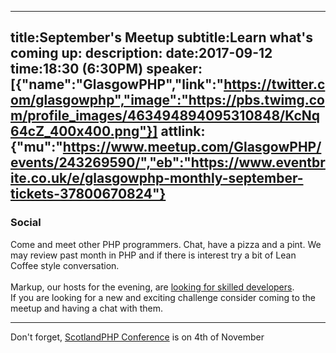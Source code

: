 ----
title:September's Meetup
subtitle:Learn what's coming up:
description:
date:2017-09-12
time:18:30 (6:30PM)
speaker:[{"name":"GlasgowPHP","link":"https://twitter.com/glasgowphp","image":"https://pbs.twimg.com/profile_images/463494894095310848/KcNq64cZ_400x400.png"}]
attlink:{"mu":"https://www.meetup.com/GlasgowPHP/events/243269590/","eb":"https://www.eventbrite.co.uk/e/glasgowphp-monthly-september-tickets-37800670824"}
----

### Social

Come and meet other PHP programmers. Chat, have a pizza and a pint.
We may review past month in PHP and if there is interest try a bit of Lean Coffee style conversation.
<br/>
<br/>
Markup, our hosts for the evening, are [looking for skilled developers](https://www.usemarkup.com/careers).  
If you are looking for a new and exciting challenge consider coming to the meetup and having a chat with them.

---
Don't forget, [ScotlandPHP Conference](https://conference.scotlandphp.co.uk/) is on 4th of November
